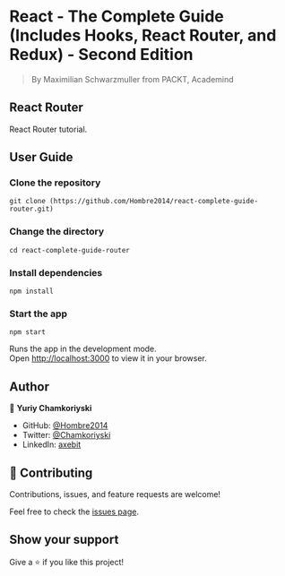 # React - The Complete Guide (Includes Hooks, React Router, and Redux) - Second Edition

> By Maximilian Schwarzmuller from PACKT, Academind

## React Router

React Router tutorial.

## User Guide

### Clone the repository

`git clone (https://github.com/Hombre2014/react-complete-guide-router.git)`

### Change the directory

`cd react-complete-guide-router`

### Install dependencies

`npm install`

### Start the app

`npm start`

Runs the app in the development mode.\
Open [http://localhost:3000](http://localhost:3000) to view it in your browser.

## Author

👤 **Yuriy Chamkoriyski**

- GitHub: [@Hombre2014](https://github.com/Hombre2014)
- Twitter: [@Chamkoriyski](https://twitter.com/Chamkoriyski)
- LinkedIn: [axebit](https://linkedin.com/in/axebit)

## 🤝 Contributing

Contributions, issues, and feature requests are welcome!

Feel free to check the [issues page](https://github.com/Hombre/react-complete-guide-router/issues).

## Show your support

Give a ⭐️ if you like this project!
